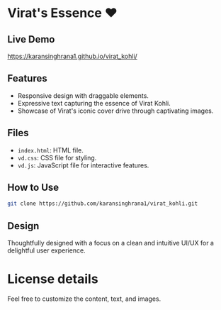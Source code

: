 # Virat's Essence ❤️

## Live Demo 
 https://karansinghrana1.github.io/virat_kohli/

## Features

- Responsive design with draggable elements.
- Expressive text capturing the essence of Virat Kohli.
- Showcase of Virat's iconic cover drive through captivating images.

## Files

- `index.html`: HTML file.
- `vd.css`: CSS file for styling.
- `vd.js`: JavaScript file for interactive features.

## How to Use

```bash
git clone https://github.com/karansinghrana1/virat_kohli.git
```

## Design
Thoughtfully designed with a focus on a clean and intuitive UI/UX for a delightful user experience.

# License details
Feel free to customize the content, text, and images.
